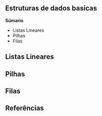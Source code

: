 <h2>Estruturas de dados basicas</h2>

<strong>Súmario</strong>

* Listas Lineares
* Pilhas
* Filas

<h2>Listas Lineares</h2>



<h2>Pilhas</h2>

<h2>Filas</h2>

<h2>Referências</h2>

